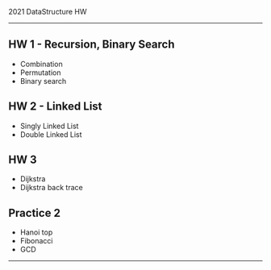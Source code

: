 2021 DataStructure HW

---
## HW 1 - Recursion, Binary Search
- Combination
- Permutation
- Binary search
## HW 2 - Linked List
- Singly Linked List
- Double Linked List 

## HW 3
- Dijkstra
- Dijkstra back trace

## Practice 2
- Hanoi top
- Fibonacci
- GCD
---
</br>
